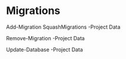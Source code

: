 ﻿# Migrations

Add-Migration SquashMigrations -Project Data

Remove-Migration -Project Data

Update-Database -Project Data
